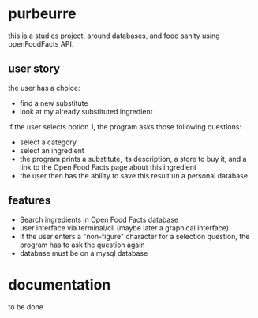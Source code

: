 # purbeurre

this is a studies project, around databases, and food sanity using openFoodFacts API.

## user story

the user has a choice:

* find a new substitute
* look at my already substituted ingredient

if the user selects option 1, the program asks those following questions:

* select a category
* select an ingredient
* the program prints a substitute, its description, a store to buy it, and a link to the Open Food Facts page about this ingredient
* the user then has the ability to save this result un a personal database

## features

* Search ingredients in Open Food Facts database
* user interface via terminal/cli (maybe later a graphical interface)
* if the user enters a "non-figure" character for a selection question, the program has to ask the question again
* database must be on a mysql database


# documentation
to be done
